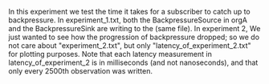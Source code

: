 In this experiment we test the time it takes for a subscriber to catch up to backpressure. In experiment_1.txt, both the BackpressureSource in orgA and the BackpressureSink are writing to the (same file). In experiment 2, We just wanted to see how the progression of backpressure dropped; so we do not care about "experiment_2.txt", but only "latency_of_experiment_2.txt" for plotting purposes. Note that each latency measurement in latency_of_experiment_2 is in milliseconds (and not nanoseconds), and that only every 2500th observation was written.